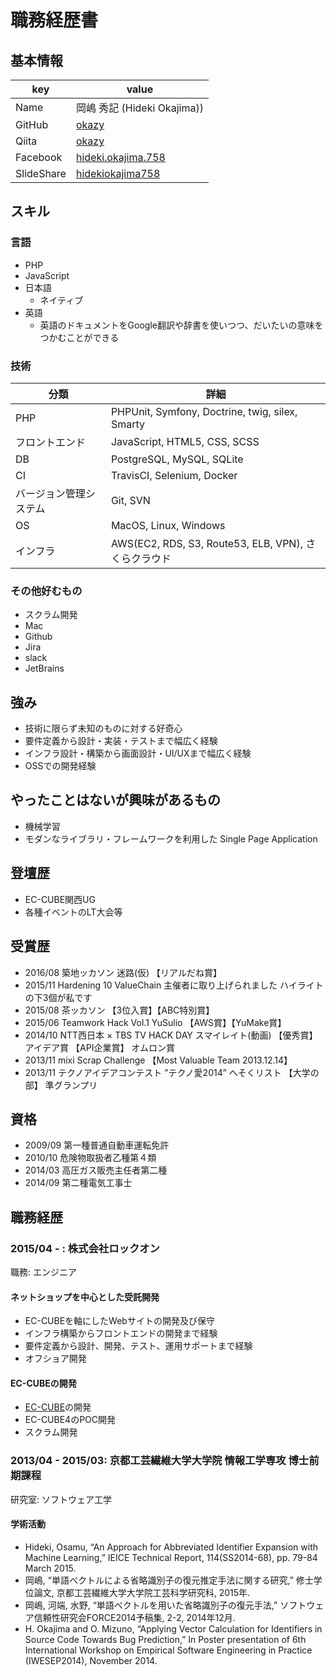 # 職務経歴書

## 基本情報

|key|value|
|---|-----|
|Name|岡嶋 秀記 (Hideki Okajima))|
|GitHub|[okazy](https://github.com/okazy)|
|Qiita|[okazy](https://qiita.com/okazy)|
|Facebook|[hideki.okajima.758](https://www.facebook.com/hideki.okajima.758)|
|SlideShare|[hidekiokajima758](https://www.slideshare.net/hidekiokajima758)|

## スキル

### 言語

- PHP
- JavaScript
- 日本語
  - ネイティブ
- 英語
  - 英語のドキュメントをGoogle翻訳や辞書を使いつつ、だいたいの意味をつかむことができる

### 技術

|分類|詳細|
|---|-----|
|PHP|PHPUnit, Symfony, Doctrine, twig, silex, Smarty|
|フロントエンド|JavaScript, HTML5, CSS, SCSS|
|DB|PostgreSQL, MySQL, SQLite|
|CI|TravisCI, Selenium, Docker|
|バージョン管理システム|Git, SVN|
|OS|MacOS, Linux, Windows|
|インフラ|AWS(EC2, RDS, S3, Route53, ELB, VPN), さくらクラウド|

### その他好むもの

- スクラム開発
- Mac
- Github
- Jira
- slack
- JetBrains

## 強み

- 技術に限らず未知のものに対する好奇心
- 要件定義から設計・実装・テストまで幅広く経験
- インフラ設計・構築から画面設計・UI/UXまで幅広く経験
- OSSでの開発経験

## やったことはないが興味があるもの

- 機械学習
- モダンなライブラリ・フレームワークを利用した Single Page Application

## 登壇歴

- EC-CUBE関西UG
- 各種イベントのLT大会等

## 受賞歴

- 2016/08 築地ッカソン 迷路(仮) 【リアルだね賞】
- 2015/11 Hardening 10 ValueChain 主催者に取り上げられました ハイライトの下3個が私です
- 2015/08 茶ッカソン 【3位入賞】【ABC特別賞】
- 2015/06 Teamwork Hack Vol.1 YuSulio 【AWS賞】【YuMake賞】
- 2014/10 NTT西日本 × TBS TV HACK DAY スマイレイト(動画) 【優秀賞】 アイデア賞 【API企業賞】 オムロン賞
- 2013/11 mixi Scrap Challenge 【Most Valuable Team 2013.12.14】
- 2013/11 テクノアイデアコンテスト ”テクノ愛2014” へそくリスト 【大学の部】 準グランプリ

## 資格

- 2009/09 第一種普通自動車運転免許
- 2010/10 危険物取扱者乙種第４類
- 2014/03 高圧ガス販売主任者第二種
- 2014/09 第二種電気工事士

## 職務経歴

### 2015/04 - : 株式会社ロックオン

職務: エンジニア

#### ネットショップを中心とした受託開発

- EC-CUBEを軸にしたWebサイトの開発及び保守
- インフラ構築からフロントエンドの開発まで経験
- 要件定義から設計、開発、テスト、運用サポートまで経験
- オフショア開発

#### EC-CUBEの開発

- [EC-CUBE](https://github.com/EC-CUBE/ec-cube)の開発
- EC-CUBE4のPOC開発
- スクラム開発

### 2013/04 - 2015/03: 京都工芸繊維大学大学院 情報工学専攻 博士前期課程

研究室: ソフトウェア工学

#### 学術活動

- Hideki, Osamu, “An Approach for Abbreviated Identifier Expansion with Machine Learning,” IEICE Technical Report, 114(SS2014-68), pp. 79-84 March 2015.
- 岡嶋, “単語ベクトルによる省略識別子の復元推定手法に関する研究,” 修士学位論文, 京都工芸繊維大学大学院工芸科学研究科, 2015年.
- 岡嶋, 河端, 水野, “単語ベクトルを用いた省略識別子の復元手法,” ソフトウェア信頼性研究会FORCE2014予稿集, 2-2, 2014年12月.
- H. Okajima and O. Mizuno, “Applying Vector Calculation for Identifiers in Source Code Towards Bug Prediction,” In Poster presentation of 6th International Workshop on Empirical Software Engineering in Practice (IWESEP2014), November 2014.
